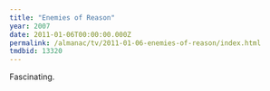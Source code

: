 ```yaml
---
title: "Enemies of Reason"
year: 2007
date: 2011-01-06T00:00:00.000Z
permalink: /almanac/tv/2011-01-06-enemies-of-reason/index.html
tmdbid: 13320
---
```


Fascinating.